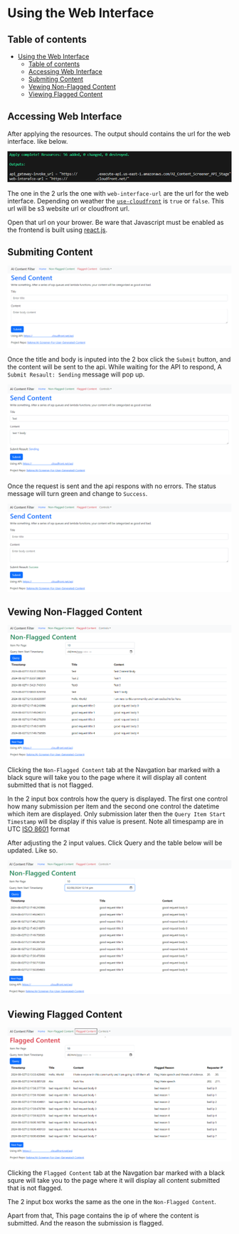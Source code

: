 # Using the Web Interface

## Table of contents

- [Using the Web Interface](#using-the-web-interface)
  - [Table of contents](#table-of-contents)
  - [Accessing Web Interface](#accessing-web-interface)
  - [Submiting Content](#submiting-content)
  - [Vewing Non-Flagged Content](#vewing-non-flagged-content)
  - [Viewing Flagged Content](#viewing-flagged-content)

## Accessing Web Interface

After applying the resources. The output should contains the url for the web interface. like below.

![Finished_Apply_Output](images/Finished_Apply_Output.png)

The one in the 2 urls the one with `web-interface-url` are the url for the web interface. Depending on weather the [`use-cloudfront`](/docs/variables.md#web-interface-settings-variables) is `true` or `false`. This url will be s3 website url or cloudfront url.

Open that url on your brower. Be ware that Javascript must be enabled as the frontend is built using [react.js](https://react.dev/).

## Submiting Content

![Home_Page](images/Submiting_Content/Home_Page.png)

Once the title and body is inputed into the 2 box click the `Submit` button, and the content will be sent to the api. While waiting for the API to respond, A `Submit Resault: Sending` message will pop up.

![Content_Sending](images/Submiting_Content/Content_Sending.png)

Once the request is sent and the api respons with no errors. The status message will turn green and change to `Success`.

![Content_Success](images/Submiting_Content/Content_Success.png)

## Vewing Non-Flagged Content

![Non-Flagged-Home](<images/Vewing_Non-Flagged_Content/Home.png>)

Clicking the `Non-Flagged Content` tab at the Navgation bar marked with a black squre will take you to the page where it will display all content submitted that is not flagged.

In the 2 input box controls how the query is displayed. The first one control how many submission per item and the second one control the datetime which item are displayed. Only submission later then the `Query Item Start Timestamp` will be display if this value is present. Note all timespamp are in UTC [ISO 8601](https://en.wikipedia.org/wiki/ISO_8601) format

After adjusting the 2 input values. Click Query and the table below will be updated. Like so.

![Query datetime](<images/Vewing_Non-Flagged_Content/Query 1.png>)

## Viewing Flagged Content

![Flagged Home](images/Viewing_Flagged_Content/Home.png)

Clicking the `Flagged Content` tab at the Navgation bar marked with a black squre will take you to the page where it will display all content submitted that is not flagged.

The 2 input box works the same as the one in the `Non-Flagged Content`.

Apart from that, This page contains the ip of where the content is submitted. And the reason the submission is flagged.
